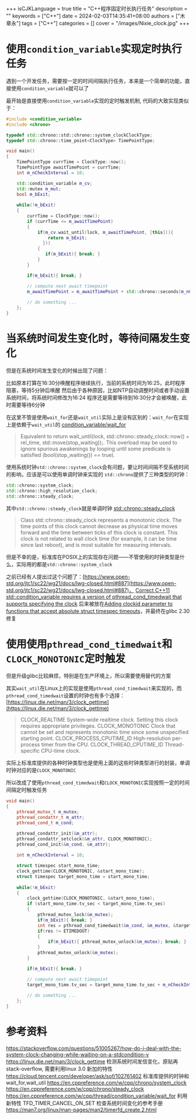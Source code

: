 +++
isCJKLanguage = true
title = "C++程序固定时长执行任务"
description = ""
keywords = ["C++"]
date = 2024-02-03T14:35:41+08:00
authors = ["木章永"]
tags = ["C++"]
categories = []
cover = "/images/Nixie_clock.jpg"
+++

# 使用`condition_variable`实现定时执行任务
遇到一个开发任务，需要按一定的时间间隔执行任务，本来是一个简单的功能，直接使用`condition_variable`就可以了

最开始是直接使用`condition_variable`实现的定时触发机制, 代码的大致实现类似于：
```C++
#include <condition_variable>
#include <chrono>

typedef std::chrono::std::chrono::system_clockClockType;
typedef std::chrono::time_point<ClockType> TimePointType;

void main()
{
    TimePointType currTime = ClockType::now();
    TimePointType awaitTimePoint = currTime;
    int m_nCheckInterval = 10;

    std::condition_variable m_cv;
    std::mutex m_mut;
    bool m_bExit;
    
    while(!m_bExit)
    {
        currTime = ClockType::now();
        if (currTime <= m_awaitTimePoint)
        {
            if(m_cv.wait_until(lock, m_awaitTimePoint, [this](){ 
                return m_bExit;
              }))
            {
               if(m_bExit){ break; }
            }
        }

        if(m_bExit){ break; }

        // compute next await timepoint
        m_awaitTimePoint = m_awaitTimePoint + std::chrono::seconds(m_nCheckInterval);
        
        // do something ... 
    };
}
```

# 当系统时间发生变化时，等待间隔发生变化

但是在系统时间发生变化的时候出现了问题：

比如原本打算在16:30分唤醒程序继续执行，当前的系统时间为16:25，此时程序阻塞，等待5分钟后唤醒
然后由于各种原因，比如NTP自动调整时间或者手动设置系统时间，将系统时间修改为16:24
程序还是需要等待到16:30分才会被唤醒，此时需要等待6分钟

在这里不管是使用`wait_for`还是`wait_util`实际上是没有区别的：`wait_for`在实现上是依赖于`wait_util`的
[condition_variable/wait_for](https://en.cppreference.com/w/cpp/thread/condition_variable/wait_for)
> Equivalent to return wait_until(lock, std::chrono::steady_clock::now() + rel_time, std::move(stop_waiting));. This overload may be used to ignore spurious awakenings by looping until some predicate is satisfied (bool(stop_waiting()) == true).

使用系统时钟`std::chrono::system_clock`会有问题，要让时间间隔不受系统时间的影响，应该是可以使用单调时钟来实现的
`std::chrono`提供了三种类型的时钟：
```C++
std::chrono::system_clock;
std::chrono::high_resolution_clock;
std::chrono::steady_clock;
```
其中`std::chrono::steady_clock`就是单调时钟
[std::chrono::steady_clock](https://en.cppreference.com/w/cpp/chrono/steady_clock)
> Class std::chrono::steady_clock represents a monotonic clock. The time points of this clock cannot decrease as physical time moves forward and the time between ticks of this clock is constant. This clock is not related to wall clock time (for example, it can be time since last reboot), and is most suitable for measuring intervals.

但是不幸的是，标准库在POSIX上的实现存在问题——不管使用的时钟类型是什么，实际用的都是`std::chrono::system_clock`

之前已经有人提出过这个问题了：[https://www.open-std.org/jtc1/sc22/wg21/docs/lwg-closed.html#887](https://www.open-std.org/jtc1/sc22/wg21/docs/lwg-closed.html#887)， [Correct C++11 std::condition_variable requires a version of pthread_cond_timedwait that supports specifying the clock](https://austingroupbugs.net/view.php?id=1164)
后来被放在[Adding clockid parameter to functions that accept absolute struct timespec timeouts](https://austingroupbugs.net/view.php?id=1216)，并最终在glibc 2.30 修复


# 使用使用`pthread_cond_timedwait`和`CLOCK_MONOTONIC`定时触发

但是升级glibc比较麻烦，特别是在生产环境上，所以需要使用替代的方案

其实`wait_util`在Linux上的实现是使用`pthread_cond_timedwait`来实现的，而`pthread_cond_timedwait`设置的时钟也有多个选择：
[https://linux.die.net/man/3/clock_gettime](https://linux.die.net/man/3/clock_gettime)
>CLOCK_REALTIME
System-wide realtime clock. Setting this clock requires appropriate privileges.
CLOCK_MONOTONIC
Clock that cannot be set and represents monotonic time since some unspecified starting point.
CLOCK_PROCESS_CPUTIME_ID
High-resolution per-process timer from the CPU.
CLOCK_THREAD_CPUTIME_ID
Thread-specific CPU-time clock.

实际上标准库提供的各种时钟类型也是使用上面的这些时钟类型进行的封装，单调时钟对应的是`CLOCK_MONOTONIC`

所以改成了使用`pthread_cond_timedwait`和`CLOCK_MONOTONIC`实现按照一定的时间间隔定时触发任务

```C++
void main()
{
    pthread_mutex_t m_mutex;
    pthread_condattr_t m_attr;
    pthread_cond_t m_cond;

    pthread_condattr_init(&m_attr);
    pthread_condattr_setclock(&m_attr, CLOCK_MONOTONIC);    
    pthread_cond_init(&m_cond, &m_attr);
    
    int m_nCheckInterval = 10;

    struct timespec start_mono_time;
    clock_gettime(CLOCK_MONOTONIC, &start_mono_time);
    struct timespec target_mono_time = start_mono_time;
    
    while(!m_bExit)
    {
        clock_gettime(CLOCK_MONOTONIC, &start_mono_time);
        if (start_mono_time.tv_sec < target_mono_time.tv_sec)
        {
            pthread_mutex_lock(&m_mutex);
            if(m_bExit){ break; }
            int res = pthread_cond_timedwait(&m_cond, &m_mutex, &target_mono_time);
            if(res != ETIMEDOUT)
            {
                if(m_bExit){ pthread_mutex_unlock(&m_mutex); break; }
            }
            pthread_mutex_unlock(&m_mutex);
        }

        if(m_bExit){ break; }

        // compute next await timepoint
        target_mono_time.tv_sec = target_mono_time.tv_sec + m_nCheckInterval;
        
        // do something ... 
    };
}
```



# 参考资料
https://stackoverflow.com/questions/51005267/how-do-i-deal-with-the-system-clock-changing-while-waiting-on-a-stdcondition-v
https://linux.die.net/man/3/clock_gettime
检测系统时间发信变化，原贴再stack-overflow, 需要利用linux 3.0 新加的特性 https://cloud.tencent.com/developer/ask/sof/102761402
标准库提供的时钟和wait_for,wait_util
https://en.cppreference.com/w/cpp/chrono/system_clock
https://en.cppreference.com/w/cpp/chrono/steady_clock
https://en.cppreference.com/w/cpp/thread/condition_variable/wait_for
利用新特性 TFD_TIMER_CANCEL_ON_SET 检查系统时间变化的参考手册
https://man7.org/linux/man-pages/man2/timerfd_create.2.html